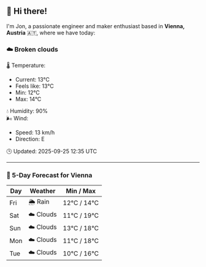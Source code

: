 ## 👋 Hi there!

I'm Jon, a passionate engineer and maker enthusiast based in **Vienna, Austria** 🇦🇹, where we have today:

### ☁️ Broken clouds 

🌡️ Temperature: 
* Current: 13°C
* Feels like: 13°C
* Min: 12°C 
* Max: 14°C  

💧 Humidity: 90%  
🌬️ Wind: 
* Speed: 13 km/h 
* Direction: E  

🕒 Updated: 2025-09-25 12:35 UTC

---

### 📅 5-Day Forecast for Vienna

| Day | Weather | Min / Max |
|-----|---------|------------|
| Fri | 🌦️ Rain | 12°C / 14°C |
| Sat | ☁️ Clouds | 11°C / 19°C |
| Sun | ☁️ Clouds | 13°C / 18°C |
| Mon | ☁️ Clouds | 11°C / 18°C |
| Tue | ☁️ Clouds | 10°C / 16°C |
